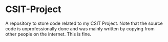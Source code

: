 # CSIT-Project
A repository to store code related to my CSIT Project. Note that the source code is unprofessionally done and was mainly written by copying from other people on the internet.
This is fine.
